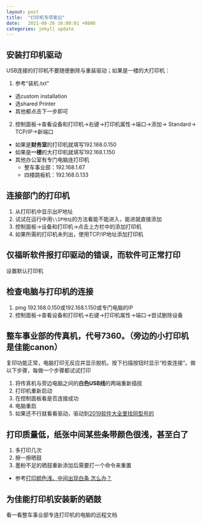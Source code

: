 ```yaml
---
layout: post
title:  "打印机专项笔记"
date:   2021-08-26 16:00:01 +0800
categories: jekyll update
---
```



## 安装打印机驱动
USB连接的打印机不要随便删除与重装驱动；如果是一楼的大打印机：
1. 参考“装机.txt”
+ 选custom installation
+ 选shared Printer
+ 其他都点击下一步即可
2. 控制面板->查看设备和打印机->右键->打印机属性->端口->添加-> Standard-> TCP/IP->新端口
+ 如果是**财务室**的打印机就填写192.168.0.150
+ 如果是**一楼**的大打印机就填写192.168.1.150
+ 其他办公室有专门电脑连打印机
	+ 整车事业部：192.168.1.67
	+ 四楼跳板机：192.168.0.133

## 连接部门的打印机
1. 从打印机中显示出IP地址
1. 试试在运行中用`\\IP地址`的方法看能不能进入，能进就直接添加
1. 控制面板->设备和打印机->点击上方栏中的添加打印机
1. 如果所需的打印机未列出，使用TCP/IP地址添加打印机

## 仅福昕软件报打印驱动的错误，而软件可正常打印
设置默认打印机

## 检查电脑与打印机的连接
1. ping 192.168.0.150或192.168.1.150或专门电脑的IP
1. 控制面板->查看设备和打印机->右键->打印机属性->端口->尝试删除设备

## 整车事业部的传真机，代号7360。（旁边的小打印机是佳能canon）
复印功能正常，电脑打印无反应并显示脱机，按下扫描按钮时显示“检查连接”。做以下步骤，每做一个步骤都试试打印
1. 将传真机与旁边电脑之间的**白色USB线**的两端重新插拔
1. 打印机重新启动
1. 在控制面板看是否连接成功
1. 电脑重启
1. 如果还不行就看看驱动，驱动到[2019软件大全里找同型号的](#安装打印机驱动)

## 打印质量低，纸张中间某些条带颜色很浅，甚至白了
1. 多打印几次
1. 擦一擦晒鼓
1. 墨粉不足的晒鼓重新添加后需要打一个命令来重置
+ 参考[打印颜色浅、中间出现白条,怎么办？](https://wenku.baidu.com/view/d4fed53183c4bb4cf7ecd157.html)

## 为佳能打印机安装新的硒鼓
看一看整车事业部专连打印机的电脑的远程文档
